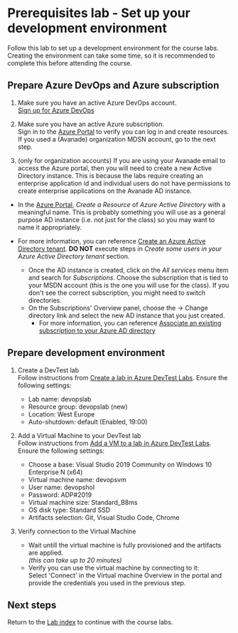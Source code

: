 # Prerequisites lab - Set up your development environment
Follow this lab to set up a development environment for the course labs. Creating the environment can take some time, so it is recommended to complete this before attending the course.

## Prepare Azure DevOps and Azure subscription

1. Make sure you have an active Azure DevOps account.\
[Sign up for Azure DevOps](https://dev.azure.com/)

2. Make sure you have an active Azure subscription.\
Sign in to the [Azure Portal](https://portal.azure.com) to verify you can log in and create resources.\
If you used a (Avanade) organization MDSN account, go to the next step.

3. (only for organization accounts) If you are using your Avanade email to access the Azure portal, then you will need to create a new Active Directory instance. This is because the labs require creating an enterprise application id and individual users do not have permissions to create enterprise applications on the Avanade AD instance.

- In the [Azure Portal](https://portal.azure.com), *Create a Resource* of *Azure Active Directory* with a meaningful name. This is probably something you will use as a general purpose AD instance (i.e. not just for the class) so you may want to name it appropriately.

- For more information, you can reference [Create an Azure Active Directory tenant](https://docs.microsoft.com/en-us/power-bi/developer/create-an-azure-active-directory-tenant#create-an-azure-active-directory-tenant). **DO NOT** execute steps in *Create some users in your Azure Active Directory tenant* section. 	
	- Once the AD instance is created, click on the *All services* menu item and search for *Subscriptions*.  Choose the subscription that is tied to your MSDN account (this is the one you will use for the class).  If you don't see the correct subscription, you might need to switch directories.
	- On the Subscriptions' Overview panel, choose the -> Change directory link and select the new AD instance that you just created.
		- For more information, you can reference [Associate an existing subscription to your Azure AD directory](https://docs.microsoft.com/en-us/azure/active-directory/active-directory-how-subscriptions-associated-directory#to-associate-an-existing-subscription-to-your-azure-ad-directory)

## Prepare development environment

1. Create a DevTest lab\
Follow instructions from [Create a lab in Azure DevTest Labs](https://docs.microsoft.com/azure/lab-services/devtest-lab-create-lab). Ensure the following settings:
   - Lab name: devopslab
   - Resource group: devopslab (new)
   - Location: West Europe
   - Auto-shutdown: default (Enabled, 19:00)

2. Add a Virtual Machine to your DevTest lab\
Follow instructions from [Add a VM to a lab in Azure DevTest Labs](https://docs.microsoft.com/azure/lab-services/devtest-lab-add-vm). Ensure the following settings:
   - Choose a base: Visual Studio 2019 Community on Windows 10 Enterprise N (x64)
   - Virtual machine name: devopsvm
   - User name: devopshol
   - Password: ADP#2019
   - Virtual machine size: Standard_B8ms
   - OS disk type: Standard SSD
   - Artifacts selection: Git, Visual Studio Code, Chrome

3. Verify connection to the Virtual Machine
   - Wait untill the virtual machine is fully provisioned and the artifacts are applied.\
   *(this can take up to 20 minutes)*
   - Verify you can use the virtual machine by connecting to it:\
   Select 'Connect' in the Virtual machine Overview in the portal and provide the credentials you used in the previous step. 

## Next steps
Return to the [Lab index](../README.md) to continue with the course labs.